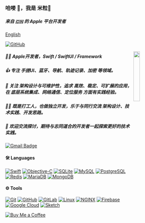 ### **哈喽 👋，我是 米粒🌾**  
##### **来自 🇨🇳 的 Apple 平台开发者**

[English](README.md)

[![GitHub](https://img.shields.io/badge/dynamic/json?logo=github&label=GitHub&labelColor=495867&color=495867&query=%24.data.totalSubs&url=https%3A%2F%2Fapi.spencerwoo.com%2Fsubstats%2F%3Fsource%3Dgithub%26queryKey%3Dhayschan&style=flat-square)](https://github.com/milleyin)

<img align="right" alt="" src="https://media.giphy.com/media/MeJgB3yMMwIaHmKD4z/giphy.gif" width="20%"/>

##### 👨‍💻 **Apple开发者**，**Swift / SwiftUI / Framework**

##### 👍 **专注 手搓UI、蓝牙、导航、轨迹记录、加密** 等领域。  

##### 🌱 关注 **架构设计与可维护性**，追求 **高效、稳定、可扩展的应用**，在 **底层系统集成、网络通信、定位服务** 方面有实践经验。  

##### 👯‍♂️ 既是打工人，也做独立开发，乐于与同行交流 **架构设计、技术实践、开发思路**。  

##### 💬 **欢迎交流探讨**，期待与志同道合的开发者一起探索更好的技术实践。  

[![Gmail Badge](https://img.shields.io/badge/-gmail-c14438?style=flat-square&logo=Gmail&logoColor=white&link=mailto:mille.yin@gmail.com)](mailto:mille.yin@gmail.com)


#### **🛠️ Languages**
[![Swift](https://img.shields.io/badge/-Swift-F05138?style=flat&logo=swift&logoColor=white&link=https://developer.apple.com/swift/)](https://developer.apple.com/swift/)  [![Objective-C](https://img.shields.io/badge/-ObjectiveC-1575F9?style=flat&logo=apple&logoColor=white&link=https://developer.apple.com/library/archive/documentation/Cocoa/Conceptual/ProgrammingWithObjectiveC/Introduction/Introduction.html)](https://developer.apple.com/library/archive/documentation/Cocoa/Conceptual/ProgrammingWithObjectiveC/Introduction/Introduction.html)  [![SQLite](https://img.shields.io/badge/-SQLite-003B57?style=flat&logo=sqlite&logoColor=white&link=https://www.sqlite.org/)](https://www.sqlite.org/)  [![MySQL](https://img.shields.io/badge/-MySQL-4479A1?style=flat&logo=mysql&logoColor=white&link=https://www.mysql.com/)](https://www.mysql.com/)  [![PostgreSQL](https://img.shields.io/badge/-PostgreSQL-336791?style=flat&logo=postgresql&logoColor=white&link=https://www.postgresql.org)](https://www.postgresql.org)  [![Redis](https://img.shields.io/badge/-Redis-DC382D?style=flat&logo=redis&logoColor=white&link=https://redis.io)](https://redis.io)  [![MariaDB](https://img.shields.io/badge/-MariaDB-003545?style=flat&logo=mariadb&logoColor=white&link=https://mariadb.org/)](https://mariadb.org/)  [![MongoDB](https://img.shields.io/badge/-MongoDB-47A248?style=flat&logo=mongodb&logoColor=white&link=https://www.mongodb.com/)](https://www.mongodb.com/)  

#### **⚙️ Tools**
[![Git](https://img.shields.io/badge/-Git-F05032?style=flat&logo=git&logoColor=white&link=https://git-scm.com/)](https://git-scm.com/)  [![GitHub](https://img.shields.io/badge/-GitHub-181717?style=flat&logo=github&logoColor=white&link=https://github.com)](https://github.com/)  [![GitLab](https://img.shields.io/badge/-GitLab-FC6D26?style=flat&logo=gitlab&logoColor=white&link=https://gitlab.com/)](https://gitlab.com/)  [![Linux](https://img.shields.io/badge/-Linux-FCC624?style=flat&logo=linux&logoColor=black&link=https://www.linux.org/)](https://www.linux.org/)  [![NGINX](https://img.shields.io/badge/-NGINX-009639?style=flat&logo=nginx&logoColor=white&link=https://www.nginx.com/)](https://www.nginx.com/)  [![Firebase](https://img.shields.io/badge/-Firebase-FFCA28?style=flat&logo=firebase&logoColor=black&link=https://firebase.google.com/)](https://firebase.google.com/)  [![Google Cloud](https://img.shields.io/badge/-GoogleCloud-4285F4?style=flat&logo=google-cloud&logoColor=white&link=https://cloud.google.com)](https://cloud.google.com)  [![Sketch](https://img.shields.io/badge/-Sketch-F7B500?style=flat&logo=sketch&logoColor=black&link=https://www.sketch.com/)](https://www.sketch.com/)  


[![Buy Me a Coffee](https://img.buymeacoffee.com/button-api/?text=help%20my%20project&emoji=🍺&slug=milleyin&button_colour=FFDD00&font_colour=000000&font_family=Cookie&outline_colour=000000&coffee_colour=ffffff)](https://www.buymeacoffee.com/milleyin)

